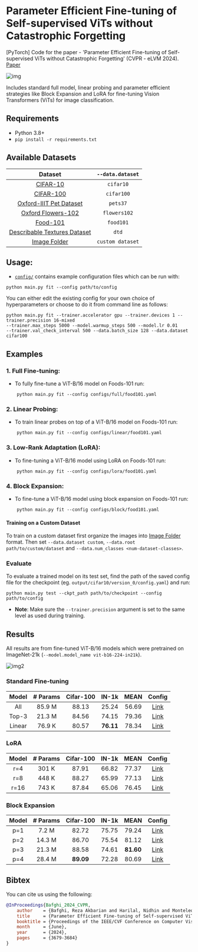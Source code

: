 # Parameter Efficient Fine-tuning of Self-supervised ViTs without Catastrophic Forgetting

[PyTorch] Code for the paper - 'Parameter Efficient Fine-tuning of Self-supervised ViTs without Catastrophic Forgetting' (CVPR - eLVM 2024). [Paper](https://arxiv.org/pdf/2404.17245)
 
![img](assets/framework-f.png)


Includes standard full model, linear probing and parameter efficient strategies like Block Expansion and LoRA for fine-tuning Vision Transformers (ViTs) for image classification.


## Requirements
- Python 3.8+
- `pip install -r requirements.txt`


## Available Datasets

| Dataset            | `--data.dataset` |
|:------------------:|:-----------:|
|[CIFAR-10](https://www.cs.toronto.edu/~kriz/cifar.html)| `cifar10`|
|[CIFAR-100](https://www.cs.toronto.edu/~kriz/cifar.html)| `cifar100`|
|[Oxford-IIIT Pet Dataset](https://www.robots.ox.ac.uk/~vgg/data/pets/)|  `pets37`|
|[Oxford Flowers-102](https://www.robots.ox.ac.uk/~vgg/data/flowers/102/)|  `flowers102`|
|[Food-101](https://www.robots.ox.ac.uk/~vgg/data/flowers/102/)|  `food101`|
|[Describable Textures Dataset](https://www.robots.ox.ac.uk/~vgg/data/dtd/) | `dtd`|
|[Image Folder](https://pytorch.org/vision/stable/generated/torchvision.datasets.ImageFolder.html) | `custom dataset`|




## Usage: 

- [`config/`](configs/) contains example configuration files which can be run with:
```
python main.py fit --config path/to/config
```

You can either edit the existing config for your own choice of hyperparameters or choose to do it from command line as follows:


```shell
python main.py fit --trainer.accelerator gpu --trainer.devices 1 --trainer.precision 16-mixed
--trainer.max_steps 5000 --model.warmup_steps 500 --model.lr 0.01
--trainer.val_check_interval 500 --data.batch_size 128 --data.dataset cifar100

```

## Examples
### 1. Full Fine-tuning:
- To fully fine-tune a ViT-B/16 model on Foods-101 run:
```
    python main.py fit --config configs/full/food101.yaml
```

### 2. Linear Probing:
- To train linear probes on top of a ViT-B/16 model on Foods-101 run:
```
    python main.py fit --config configs/linear/food101.yaml
```

### 3. Low-Rank Adaptation (LoRA):
- To fine-tuning a ViT-B/16 model using LoRA on Foods-101 run:
```
    python main.py fit --config configs/lora/food101.yaml
```

### 4. Block Expansion:
- To fine-tune a ViT-B/16 model using block expansion on Foods-101 run:
```
    python main.py fit --config configs/block/food101.yaml
```

#### Training on a Custom Dataset
To train on a custom dataset first organize the images into 
[Image Folder](https://pytorch.org/vision/stable/generated/torchvision.datasets.ImageFolder.html) 
format. Then set `--data.dataset custom`, `--data.root path/to/custom/dataset` and `--data.num_classes <num-dataset-classes>`.

### Evaluate
To evaluate a trained model on its test set, find the path of the saved config file for the checkpoint (eg. `output/cifar10/version_0/config.yaml`) and run:
```
python main.py test --ckpt_path path/to/checkpoint --config path/to/config
```
- __Note__: Make sure the `--trainer.precision` argument is set to the same level as used during training.


## Results
All results are from fine-tuned ViT-B/16 models which were pretrained on ImageNet-21k (`--model.model_name vit-b16-224-in21k`).

![img2](assets/results.png)

### Standard Fine-tuning
| Model            | # Params          | Cifar-100     | IN-1k     | MEAN | Config                              |
|:------------------:|:--------------:|:-----------------:|:------------------:|:-------------:|:-----------------------------------:|
| All          | 85.9 M            | 88.13               | 25.24               | 56.69         | [Link](configs/full/cifar100-lr=0.005.yaml)   |
| Top-3        | 21.3 M            | 84.56               | 74.15               | 79.36         | [Link](configs/add_three/cifar100-lr=0.005.yaml)  |
| Linear | 76.9 K           | 80.57               | **76.11**               | 78.34         | [Link](configs/linear/cifar100-lr=0.005.yaml)|


### LoRA
| Model            | # Params          | Cifar-100     | IN-1k     | MEAN | Config                              |
|:------------------:|:--------------:|:-----------------:|:------------------:|:-------------:|:-----------------------------------:|
| r=4          | 301 K            |87.91      |    66.82              | 77.37         | [Link](configs/lora/cifar100-r4-lr-0.05.yaml)   |
| r=8        | 448 K            | 88.27       |    65.99              | 77.13         | [Link](configs/lora/cifar100-r8-lr-0.005.yaml)  |
| r=16 | 743 K           | 87.84              |    65.06             | 76.45          | [Link](configs/lora/cifar100-r16-lr-0.05.yaml)|


### Block Expansion
| Model            | # Params          | Cifar-100     | IN-1k     | MEAN | Config                              |
|:------------------:|:--------------:|:-----------------:|:------------------:|:-------------:|:-----------------------------------:|
| p=1          | 7.2 M            |82.72     |   75.75              | 79.24         | [Link](configs/block/)   |
| p=2        | 14.3 M           |86.70       |    75.54            |  81.12        | [Link](configs/block/)  |
| p=3 | 21.3 M           | 88.58 |      74.61                      |  **81.60**         | [Link](configs/block/)|
| p=4 | 28.4 M          | **89.09**      |            72.28            |  80.69        | [Link](configs/block/)|


## Bibtex
You can cite us using the following:
```bibtex
@InProceedings{Bafghi_2024_CVPR,
    author    = {Bafghi, Reza Akbarian and Harilal, Nidhin and Monteleoni, Claire and Raissi, Maziar},
    title     = {Parameter Efficient Fine-tuning of Self-supervised ViTs without Catastrophic Forgetting},
    booktitle = {Proceedings of the IEEE/CVF Conference on Computer Vision and Pattern Recognition (CVPR) Workshops},
    month     = {June},
    year      = {2024},
    pages     = {3679-3684}
}
```
